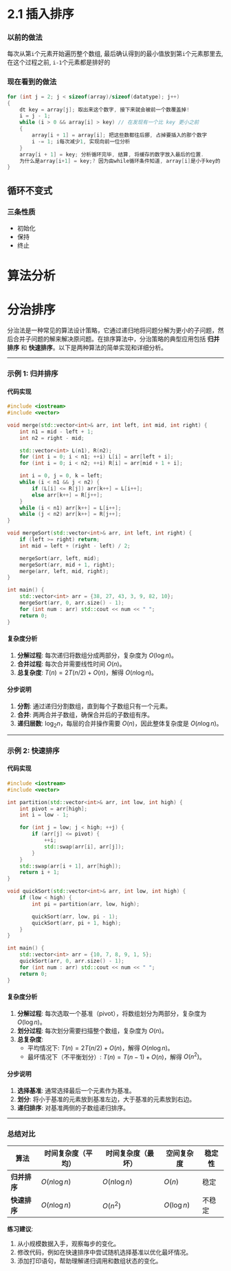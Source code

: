 # 2.1 插入排序
### 以前的做法
每次从第`i`个元素开始遍历整个数组, 最后确认得到的最小值放到第`i`个元素那里去, 在这个过程之前, `i-1`个元素都是排好的
### 现在看到的做法
```cpp
for (int j = 2; j < sizeof(array)/sizeof(datatype); j++)
{
	dt key = array[j]; 取出来这个数字, 接下来就会被前一个数覆盖掉!
	i = j - 1;
	while (i > 0 && array[i] > key) // 在发现有一个比 key 更小之前
	{
		array[i + 1] = array[i]; 把这些数都往后挪, 占掉要插入的那个数字
		i -= 1; i每次减少1, 实现向前一位分析
	}
	array[i + 1] = key; 分析循环完毕, 结算, 将缓存的数字放入最后的位置.
	为什么是array[i+1] = key;? 因为由while循环条件知道, array[i]是小于key的
}
```

## 循环不变式
### 三条性质
- 初始化
- 保持
- 终止

# 算法分析
# 分治排序

分治法是一种常见的算法设计策略，它通过递归地将问题分解为更小的子问题，然后合并子问题的解来解决原问题。在排序算法中，分治策略的典型应用包括 **归并排序** 和 **快速排序**。以下是两种算法的简单实现和详细分析。

---

### 示例 1: 归并排序

#### 代码实现

```cpp
#include <iostream>
#include <vector>

void merge(std::vector<int>& arr, int left, int mid, int right) {
    int n1 = mid - left + 1; 
    int n2 = right - mid; 

    std::vector<int> L(n1), R(n2);
    for (int i = 0; i < n1; ++i) L[i] = arr[left + i];
    for (int i = 0; i < n2; ++i) R[i] = arr[mid + 1 + i];

    int i = 0, j = 0, k = left; 
    while (i < n1 && j < n2) {
        if (L[i] <= R[j]) arr[k++] = L[i++];
        else arr[k++] = R[j++];
    }
    while (i < n1) arr[k++] = L[i++];
    while (j < n2) arr[k++] = R[j++];
}

void mergeSort(std::vector<int>& arr, int left, int right) {
    if (left >= right) return;
    int mid = left + (right - left) / 2;

    mergeSort(arr, left, mid);
    mergeSort(arr, mid + 1, right);
    merge(arr, left, mid, right);
}

int main() {
    std::vector<int> arr = {38, 27, 43, 3, 9, 82, 10};
    mergeSort(arr, 0, arr.size() - 1);
    for (int num : arr) std::cout << num << " ";
    return 0;
}
```

#### 复杂度分析

1. **分解过程**: 每次递归将数组分成两部分，复杂度为 $O(\log n)$。
2. **合并过程**: 每次合并需要线性时间 $O(n)$。
3. **总复杂度**: $T(n) = 2T(n/2) + O(n)$，解得 $O(n \log n)$。

#### 分步说明

1. **分割**: 通过递归分割数组，直到每个子数组只有一个元素。
2. **合并**: 两两合并子数组，确保合并后的子数组有序。
3. **递归层数**: $\log_2 n$，每层的合并操作需要 $O(n)$，因此整体复杂度是 $O(n \log n)$。

---

### 示例 2: 快速排序

#### 代码实现

```cpp
#include <iostream>
#include <vector>

int partition(std::vector<int>& arr, int low, int high) {
    int pivot = arr[high];
    int i = low - 1; 

    for (int j = low; j < high; ++j) {
        if (arr[j] <= pivot) {
            ++i;
            std::swap(arr[i], arr[j]);
        }
    }
    std::swap(arr[i + 1], arr[high]);
    return i + 1;
}

void quickSort(std::vector<int>& arr, int low, int high) {
    if (low < high) {
        int pi = partition(arr, low, high);

        quickSort(arr, low, pi - 1);
        quickSort(arr, pi + 1, high);
    }
}

int main() {
    std::vector<int> arr = {10, 7, 8, 9, 1, 5};
    quickSort(arr, 0, arr.size() - 1);
    for (int num : arr) std::cout << num << " ";
    return 0;
}
```

#### 复杂度分析

1. **分解过程**: 每次选取一个基准（pivot），将数组划分为两部分，复杂度为 $O(\log n)$。
2. **划分过程**: 每次划分需要扫描整个数组，复杂度为 $O(n)$。
3. **总复杂度**:
    - 平均情况下: $T(n) = 2T(n/2) + O(n)$，解得 $O(n \log n)$。
    - 最坏情况下（不平衡划分）: $T(n) = T(n-1) + O(n)$，解得 $O(n^2)$。

#### 分步说明

1. **选择基准**: 通常选择最后一个元素作为基准。
2. **划分**: 将小于基准的元素放到基准左边，大于基准的元素放到右边。
3. **递归排序**: 对基准两侧的子数组递归排序。

---

### 总结对比

|**算法**|**时间复杂度（平均）**|**时间复杂度（最坏）**|**空间复杂度**|**稳定性**|
|---|---|---|---|---|
|**归并排序**|$O(n \log n)$|$O(n \log n)$|$O(n)$|稳定|
|**快速排序**|$O(n \log n)$|$O(n^2)$|$O(\log n)$|不稳定|

**练习建议**:

1. 从小规模数据入手，观察每步的变化。
2. 修改代码，例如在快速排序中尝试随机选择基准以优化最坏情况。
3. 添加打印语句，帮助理解递归调用和数组状态的变化。